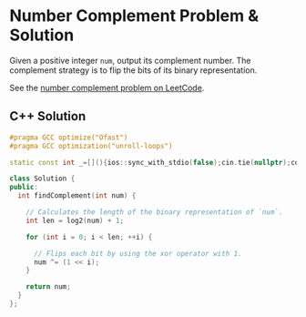# Number Complement Problem & Solution

Given a positive integer `num`, output its complement number.
The complement strategy is to flip the bits of its binary representation.

See the [number complement problem on LeetCode](https://leetcode.com/problems/number-complement).

## C++ Solution

```cpp
#pragma GCC optimize("Ofast")
#pragma GCC optimization("unroll-loops")

static const int _=[](){ios::sync_with_stdio(false);cin.tie(nullptr);cout.tie(nullptr);return 0;}();

class Solution {
public:
  int findComplement(int num) {

    // Calculates the length of the binary representation of `num`.
    int len = log2(num) + 1;

    for (int i = 0; i < len; ++i) {

      // Flips each bit by using the xor operator with 1.
      num ^= (1 << i);
    }

    return num;
  }
};
```
